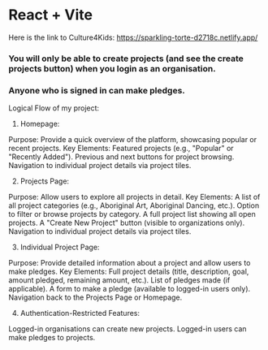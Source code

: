 # React + Vite

Here is the link to Culture4Kids:
https://sparkling-torte-d2718c.netlify.app/

### You will only be able to create projects (and see the create projects button) when you login as an organisation.
### Anyone who is signed in can make pledges.

Logical Flow of my project:

1. Homepage:

Purpose: Provide a quick overview of the platform, showcasing popular or recent projects.
Key Elements:
Featured projects (e.g., "Popular" or "Recently Added").
Previous and next buttons for project browsing.
Navigation to individual project details via project tiles.

2. Projects Page:

Purpose: Allow users to explore all projects in detail.
Key Elements:
A list of all project categories (e.g., Aboriginal Art, Aboriginal Dancing, etc.).
Option to filter or browse projects by category.
A full project list showing all open projects.
A "Create New Project" button (visible to organizations only).
Navigation to individual project details via project tiles.

3. Individual Project Page:

Purpose: Provide detailed information about a project and allow users to make pledges.
Key Elements:
Full project details (title, description, goal, amount pledged, remaining amount, etc.).
List of pledges made (if applicable).
A form to make a pledge (available to logged-in users only).
Navigation back to the Projects Page or Homepage.

4. Authentication-Restricted Features:

Logged-in organisations can create new projects.
Logged-in users can make pledges to projects.